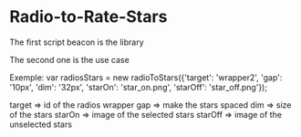 # Radio-to-Rate-Stars

The first script beacon is the library

The second one is the use case

Exemple:
var radiosStars = new radioToStars({'target': 'wrapper2', 'gap': '10px', 'dim': '32px', 'starOn': 'star_on.png', 'starOff': 'star_off.png'});

target => id of the radios wrapper
gap => make the stars spaced
dim => size of the stars
starOn => image of the selected stars
starOff => image of the unselected stars
